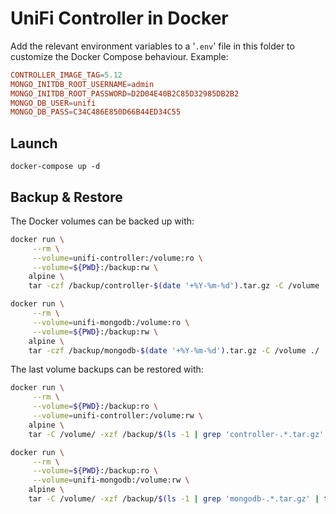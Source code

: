 # UniFi Controller in Docker

Add the relevant environment variables to a '`.env`' file in this folder to customize the Docker Compose behaviour. Example:

```conf
CONTROLLER_IMAGE_TAG=5.12
MONGO_INITDB_ROOT_USERNAME=admin
MONGO_INITDB_ROOT_PASSWORD=D2D04E40B2C85D32985DB2B2
MONGO_DB_USER=unifi
MONGO_DB_PASS=C34C486E850D66B44ED34C55
```

## Launch

```
docker-compose up -d
```

## Backup & Restore

The Docker volumes can be backed up with:

```sh
docker run \
     --rm \
     --volume=unifi-controller:/volume:ro \
     --volume=${PWD}:/backup:rw \
    alpine \
    tar -czf /backup/controller-$(date '+%Y-%m-%d').tar.gz -C /volume ./

docker run \
     --rm \
     --volume=unifi-mongodb:/volume:ro \
     --volume=${PWD}:/backup:rw \
    alpine \
    tar -czf /backup/mongodb-$(date '+%Y-%m-%d').tar.gz -C /volume ./
```

The last volume backups can be restored with:

```sh
docker run \
     --rm \
     --volume=${PWD}:/backup:ro \
     --volume=unifi-controller:/volume:rw \
    alpine \
    tar -C /volume/ -xzf /backup/$(ls -1 | grep 'controller-.*.tar.gz' | tail -1)

docker run \
     --rm \
     --volume=${PWD}:/backup:ro \
     --volume=unifi-mongodb:/volume:rw \
    alpine \
    tar -C /volume/ -xzf /backup/$(ls -1 | grep 'mongodb-.*.tar.gz' | tail -1)
```
